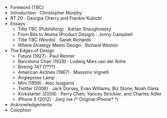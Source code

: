 + Foreword (TBC)
+ Introduction · Christopher Murphy
+ RT 20 · Georgia Cherry and Frankie Kubicki
+ Essays <!-- 6 -->
  + Title TBC (Publishing) · Adrian Shaughnessy
  + From Bits to Atoms (Product Design) · Jonny Campbell
  + Title TBC (Words) · Sarah Richards
  + Where Strategy Meets Design · Richard Weston
+ The Edges of Design <!-- 24 -->
  + Futura (1927) · Paul Renner
  + Barcelona Chair (1929) · Ludwig Mies van der Rohe
  + Boeing 747 (????) · 
  + American Airlines (1967) · Massimo Vignelli
  + Anglepoise Lamp · 
  + Mini (1959) · Alec Issigonis
  + Twitter (2006) · Jack Dorsey, Evan Williams, Biz Stone, Noah Glass
  + Kickstarter (2009) · Perry Chen; Yancey Strickler; and Charles Adler
  + iPhone 5 (2012) · Jony Ive /* Original iPhone? */
+ Acknowledgements
+ Colophon


